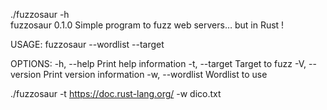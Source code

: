 ./fuzzosaur -h                                       
fuzzosaur 0.1.0
Simple program to fuzz web servers… but in Rust !

USAGE:
    fuzzosaur --wordlist <WORDLIST> --target <TARGET>

OPTIONS:
    -h, --help                   Print help information
    -t, --target <TARGET>        Target to fuzz
    -V, --version                Print version information
    -w, --wordlist <WORDLIST>    Wordlist to use




./fuzzosaur -t https://doc.rust-lang.org/ -w dico.txt
